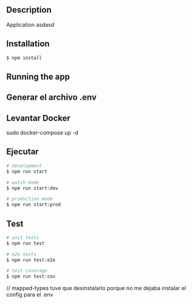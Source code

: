 ## Description

Application asdasd

## Installation

```bash
$ npm install
```

## Running the app

## Generar el archivo .env

## Levantar Docker

sudo docker-compose up -d

## Ejecutar

```bash
# development
$ npm run start

# watch mode
$ npm run start:dev

# production mode
$ npm run start:prod
```

## Test

```bash
# unit tests
$ npm run test

# e2e tests
$ npm run test:e2e

# test coverage
$ npm run test:cov
```

// mapped-types tuve que desinstalarlo porque no me dejaba instalar el config para el .env
